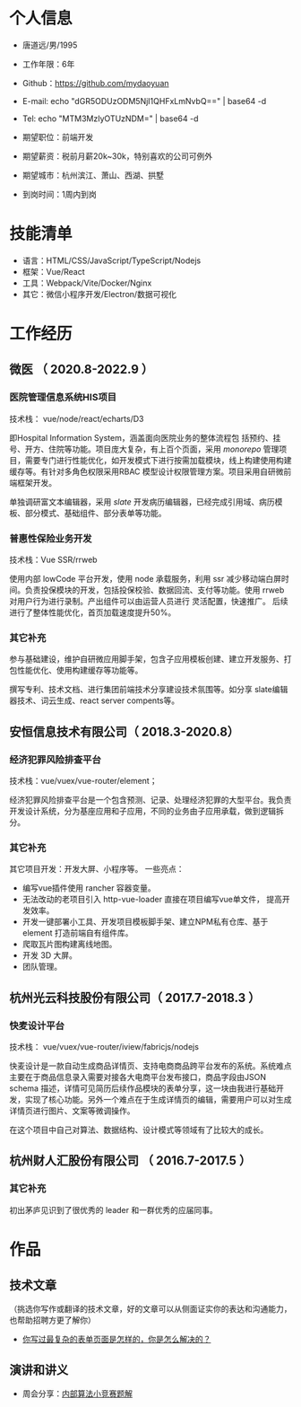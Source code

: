 
# 个人信息

 - 唐道远/男/1995 
 - 工作年限：6年
 - Github：https://github.com/mydaoyuan
 - E-mail: echo "dGR5ODUzODM5NjI1QHFxLmNvbQ==" | base64 -d
 - Tel: echo "MTM3MzIyOTUzNDM=" | base64 -d

 - 期望职位：前端开发
 - 期望薪资：税前月薪20k~30k，特别喜欢的公司可例外
 - 期望城市：杭州滨江、萧山、西湖、拱墅
 - 到岗时间：1周内到岗


# 技能清单

- 语言：HTML/CSS/JavaScript/TypeScript/Nodejs
- 框架：Vue/React
- 工具：Webpack/Vite/Docker/Nginx
- 其它：微信小程序开发/Electron/数据可视化
      
      
# 工作经历

## 微医 （ 2020.8-2022.9 ）

### 医院管理信息系统HIS项目

技术栈： vue/node/react/echarts/D3

即Hospital Information System，涵盖面向医院业务的整体流程包 括预约、挂号、开方、住院等功能。项目庞大复杂，有上百个页面，采用 *monorepo* 管理项目，需要专门进行性能优化，如开发模式下进行按需加载模块，线上构建使用构建缓存等。有针对多角色权限采用RBAC 模型设计权限管理方案。项目采用自研微前端框架开发。

单独调研富文本编辑器，采用 *slate* 开发病历编辑器，已经完成引用域、病历模板、部分模式、基础组件、部分表单等功能。


### 普惠性保险业务开发
技术栈：Vue SSR/rrweb

使用内部 lowCode 平台开发，使用 node 承载服务，利用 ssr 减少移动端白屏时间。负责投保模块的开发，包括投保校验、数据回流、支付等功能。使用 rrweb 对用户行为进行录制。产出组件可以由运营人员进行
灵活配置，快速推广。 后续进行了整体性能优化，首页加载速度提升50%。

### 其它补充
参与基础建设，维护自研微应用脚手架，包含子应用模板创建、建立开发服务、打包性能优化、使用构建缓存等功能等。

撰写专利、技术文档、进行集团前端技术分享建设技术氛围等。如分享 slate编辑器技术、词云生成、react server compents等。

  
## 安恒信息技术有限公司（ 2018.3-2020.8）

### 经济犯罪风险排查平台

 技术栈：vue/vuex/vue-router/element； 
 
经济犯罪风险排查平台是一个包含预测、记录、处理经济犯罪的大型平台。我负责开发设计系统，分为基座应用和子应用，不同的业务由子应用承载，做到逻辑拆分。

### 其它补充

其它项目开发：开发大屏、小程序等。
一些亮点：
* 编写vue插件使用 rancher 容器变量。
* 无法改动的老项目引入 http-vue-loader 直接在项目编写vue单文件， 提高开发效率。
* 开发一键部署小工具、开发项目模板脚手架、建立NPM私有仓库、基于 element 打造前端自有组件库。
* 爬取瓦片图构建离线地图。
* 开发 3D 大屏。
* 团队管理。

## 杭州光云科技股份有限公司（ 2017.7-2018.3 ）

### 快麦设计平台
技术栈： vue/vuex/vue-router/iview/fabricjs/nodejs

快麦设计是一款自动生成商品详情页、支持电商商品跨平台发布的系统。系统难点主要在于商品信息录入需要对接各大电商平台发布接口，商品字段由JSON schema 描述，详情可见简历后续作品模块的表单分享，这一块由我进行基础开发，实现了核心功能。另外一个难点在于生成详情页的编辑，需要用户可以对生成详情页进行图片、文案等微调操作。

在这个项目中自己对算法、数据结构、设计模式等领域有了比较大的成长。

  
## 杭州财人汇股份有限公司 （ 2016.7-2017.5 ）


### 其它补充

初出茅庐见识到了很优秀的 leader 和一群优秀的应届同事。
  
  
  
  
# 作品

## 技术文章
（挑选你写作或翻译的技术文章，好的文章可以从侧面证实你的表达和沟通能力，也帮助招聘方更了解你）

- [你写过最复杂的表单页面是怎样的，你是怎么解决的？](https://www.zhihu.com/question/264793741/answer/907900933)

## 演讲和讲义

  - 周会分享：[内部算法小竞赛题解](https://github.com/mydaoyuan/resume/raw/main/%E7%AE%97%E6%B3%95.pptx)
    
